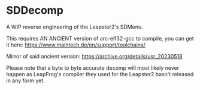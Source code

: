 # SDDecomp
A WIP reverse engineering of the Leapster2's SDMenu.

This requires AN ANCIENT version of arc-elf32-gcc to compile, you can get it here: https://www.maintech.de/en/support/toolchains/

Mirror of said ancient version: https://archive.org/details/usr_20230518

Please note that a byte to byte accurate decomp will most likely never happen as LeapFrog's compiler they used for the Leapster2 hasn't released in any form yet.
